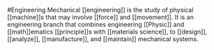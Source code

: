 #Engineering 
Mechanical [[engineering]] is the study of physical [[machine]]s that may involve [[force]] and [[movement]]. It is an engineering branch that combines engineering [[Physic]] and [[math]]ematics [[principle]]s with [[materials science]], to [[design]], [[analyze]], [[manufacture]], and [[maintain]] mechanical systems.
